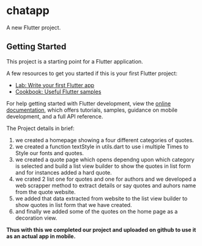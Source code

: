 # chatapp

A new Flutter project.

## Getting Started

This project is a starting point for a Flutter application.

A few resources to get you started if this is your first Flutter project:

- [Lab: Write your first Flutter app](https://docs.flutter.dev/get-started/codelab)
- [Cookbook: Useful Flutter samples](https://docs.flutter.dev/cookbook)

For help getting started with Flutter development, view the
[online documentation](https://docs.flutter.dev/), which offers tutorials,
samples, guidance on mobile development, and a full API reference.


The Project details in brief:

1. we created a homepage showing a four different categories of quotes.
2. we created a function textStyle in utils.dart to use i multiple Times to Style our fonts and quotes.
3. we created a quote page which opens dependng upon which category is selected and build a list view builder to show the quotes in list form and for instances added a hard quote.
4. we crated 2 list one for quotes and one for authors and we developed a web scrapper method to extract details or say quotes and auhors name from the  quote website.
5. we added that data extracted from website to the list view builder to show quotes in list form that we have created.
6. and finally we added some of the quotes on the home page as a decoration view.

******Thus with this we completed our project and uploaded on github to use it as an actual app in mobile.******


